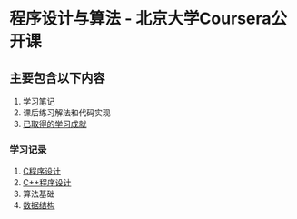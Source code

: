 # 程序设计与算法 - 北京大学Coursera公开课

## 主要包含以下内容
1. 学习笔记
2. 课后练习解法和代码实现
3. [已取得的学习成就](https://github.com/muyanbiao/program_design_and_algorithm/tree/master/achievement)

### 学习记录
1. [C程序设计](https://github.com/muyanbiao/program_design_and_algorithm/tree/master/C)  
2. [C++程序设计](https://github.com/muyanbiao/program_design_and_algorithm/tree/master/CPP)
3. 算法基础
4. [数据结构](https://github.com/muyanbiao/program_design_and_algorithm/tree/master/data_structure)
